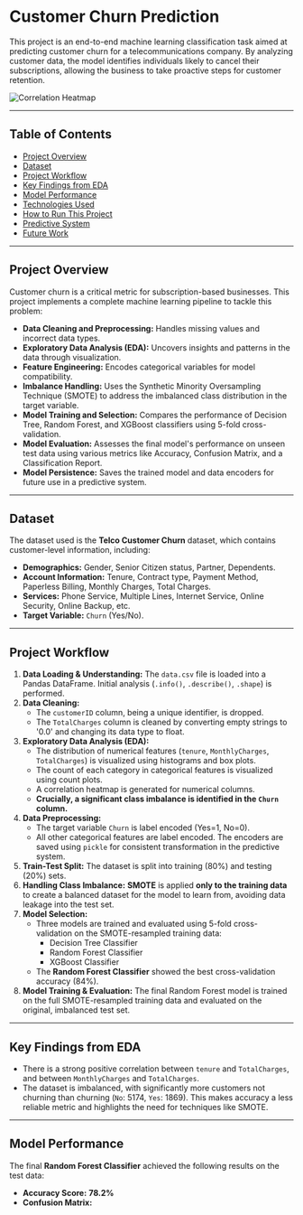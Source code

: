 # Customer Churn Prediction

This project is an end-to-end machine learning classification task aimed at predicting customer churn for a telecommunications company. By analyzing customer data, the model identifies individuals likely to cancel their subscriptions, allowing the business to take proactive steps for customer retention.

![Correlation Heatmap](https://i.imgur.com/T0tB44U.png)

---

## Table of Contents
- [Project Overview](#project-overview)
- [Dataset](#dataset)
- [Project Workflow](#project-workflow)
- [Key Findings from EDA](#key-findings-from-eda)
- [Model Performance](#model-performance)
- [Technologies Used](#technologies-used)
- [How to Run This Project](#how-to-run-this-project)
- [Predictive System](#predictive-system)
- [Future Work](#future-work)

---

## Project Overview

Customer churn is a critical metric for subscription-based businesses. This project implements a complete machine learning pipeline to tackle this problem:

- **Data Cleaning and Preprocessing:** Handles missing values and incorrect data types.
- **Exploratory Data Analysis (EDA):** Uncovers insights and patterns in the data through visualization.
- **Feature Engineering:** Encodes categorical variables for model compatibility.
- **Imbalance Handling:** Uses the Synthetic Minority Oversampling Technique (SMOTE) to address the imbalanced class distribution in the target variable.
- **Model Training and Selection:** Compares the performance of Decision Tree, Random Forest, and XGBoost classifiers using 5-fold cross-validation.
- **Model Evaluation:** Assesses the final model's performance on unseen test data using various metrics like Accuracy, Confusion Matrix, and a Classification Report.
- **Model Persistence:** Saves the trained model and data encoders for future use in a predictive system.

---

## Dataset

The dataset used is the **Telco Customer Churn** dataset, which contains customer-level information, including:
- **Demographics:** Gender, Senior Citizen status, Partner, Dependents.
- **Account Information:** Tenure, Contract type, Payment Method, Paperless Billing, Monthly Charges, Total Charges.
- **Services:** Phone Service, Multiple Lines, Internet Service, Online Security, Online Backup, etc.
- **Target Variable:** `Churn` (Yes/No).

---

## Project Workflow

1.  **Data Loading & Understanding:** The `data.csv` file is loaded into a Pandas DataFrame. Initial analysis (`.info()`, `.describe()`, `.shape`) is performed.
2.  **Data Cleaning:**
    - The `customerID` column, being a unique identifier, is dropped.
    - The `TotalCharges` column is cleaned by converting empty strings to '0.0' and changing its data type to float.
3.  **Exploratory Data Analysis (EDA):**
    - The distribution of numerical features (`tenure`, `MonthlyCharges`, `TotalCharges`) is visualized using histograms and box plots.
    - The count of each category in categorical features is visualized using count plots.
    - A correlation heatmap is generated for numerical columns.
    - **Crucially, a significant class imbalance is identified in the `Churn` column.**
4.  **Data Preprocessing:**
    - The target variable `Churn` is label encoded (Yes=1, No=0).
    - All other categorical features are label encoded. The encoders are saved using `pickle` for consistent transformation in the predictive system.
5.  **Train-Test Split:** The dataset is split into training (80%) and testing (20%) sets.
6.  **Handling Class Imbalance:** **SMOTE** is applied **only to the training data** to create a balanced dataset for the model to learn from, avoiding data leakage into the test set.
7.  **Model Selection:**
    - Three models are trained and evaluated using 5-fold cross-validation on the SMOTE-resampled training data:
        - Decision Tree Classifier
        - Random Forest Classifier
        - XGBoost Classifier
    - The **Random Forest Classifier** showed the best cross-validation accuracy (84%).
8.  **Model Training & Evaluation:** The final Random Forest model is trained on the full SMOTE-resampled training data and evaluated on the original, imbalanced test set.

---

## Key Findings from EDA
- There is a strong positive correlation between `tenure` and `TotalCharges`, and between `MonthlyCharges` and `TotalCharges`.
- The dataset is imbalanced, with significantly more customers not churning than churning (`No`: 5174, `Yes`: 1869). This makes accuracy a less reliable metric and highlights the need for techniques like SMOTE.

---

## Model Performance

The final **Random Forest Classifier** achieved the following results on the test data:

- **Accuracy Score:** **78.2%**
- **Confusion Matrix:**

